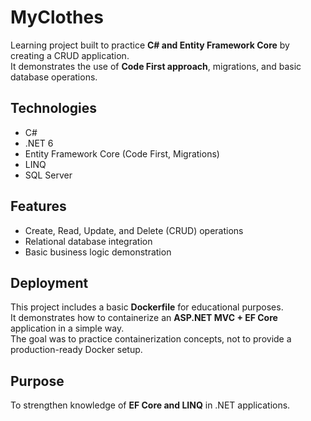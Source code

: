 # MyClothes

Learning project built to practice **C# and Entity Framework Core** by creating a CRUD application.  
It demonstrates the use of **Code First approach**, migrations, and basic database operations.

## Technologies
- C#
- .NET 6
- Entity Framework Core (Code First, Migrations)
- LINQ
- SQL Server

## Features
- Create, Read, Update, and Delete (CRUD) operations
- Relational database integration
- Basic business logic demonstration

## Deployment
This project includes a basic **Dockerfile** for educational purposes.  
It demonstrates how to containerize an **ASP.NET MVC + EF Core** application in a simple way.  
The goal was to practice containerization concepts, not to provide a production-ready Docker setup.

## Purpose
To strengthen knowledge of **EF Core and LINQ** in .NET applications.
